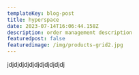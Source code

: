 ```yaml
---
templateKey: blog-post
title: hyperspace
date: 2023-07-14T16:06:44.158Z
description: order management description
featuredpost: false
featuredimage: /img/products-grid2.jpg
---
```

j﻿djdjdjdjdjdjdjdjdjdjdj